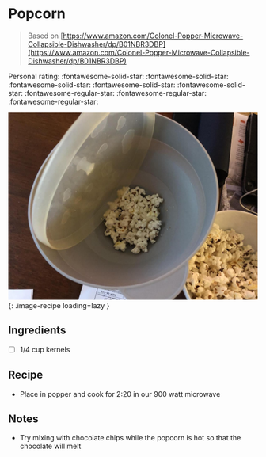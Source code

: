 <!-- Needs Manual Review -->

# Popcorn

> Based on [https://www.amazon.com/Colonel-Popper-Microwave-Collapsible-Dishwasher/dp/B01NBR3DBP](https://www.amazon.com/Colonel-Popper-Microwave-Collapsible-Dishwasher/dp/B01NBR3DBP)

<!-- {cts} rating=2; (User can specify rating on scale of 1-5) -->
Personal rating: :fontawesome-solid-star: :fontawesome-solid-star: :fontawesome-solid-star: :fontawesome-solid-star: :fontawesome-solid-star: :fontawesome-regular-star: :fontawesome-regular-star: :fontawesome-regular-star:
<!-- {cte} -->

<!-- {cts} name_image=popcorn.jpeg; (User can specify image name) -->
![popcorn.jpeg](./popcorn.jpeg){: .image-recipe loading=lazy }
<!-- {cte} -->

## Ingredients

* [ ] 1/4 cup kernels

## Recipe

* Place in popper and cook for 2:20 in our 900 watt microwave

## Notes

* Try mixing with chocolate chips while the popcorn is hot so that the chocolate will melt
